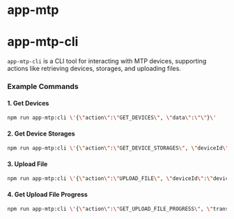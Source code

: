 # app-mtp

# app-mtp-cli

`app-mtp-cli` is a CLI tool for interacting with MTP devices, supporting actions like retrieving devices, storages, and
uploading files.

### Example Commands

#### 1. Get Devices

```bash
npm run app-mtp:cli \'{\"action\":\"GET_DEVICES\", \"data\":\"\"}\'
```

#### 2. Get Device Storages

```bash
npm run app-mtp:cli \'{\"action\":\"GET_DEVICE_STORAGES\", \"deviceId\":\"device123\"}\'
```

#### 3. Upload File

```bash
npm run app-mtp:cli \'{\"action\":\"UPLOAD_FILE\", \"deviceId\":\"device123\", \"storageId\":\"storage456\", \"destinationPath\":\"/path/to/destination\", \"sourcePath\":\"/path/to/source\"}\'
```

#### 4. Get Upload File Progress

```bash
npm run app-mtp:cli \'{\"action\":\"GET_UPLOAD_FILE_PROGRESS\", \"transactionId\":\"transaction123\"}\'
```

